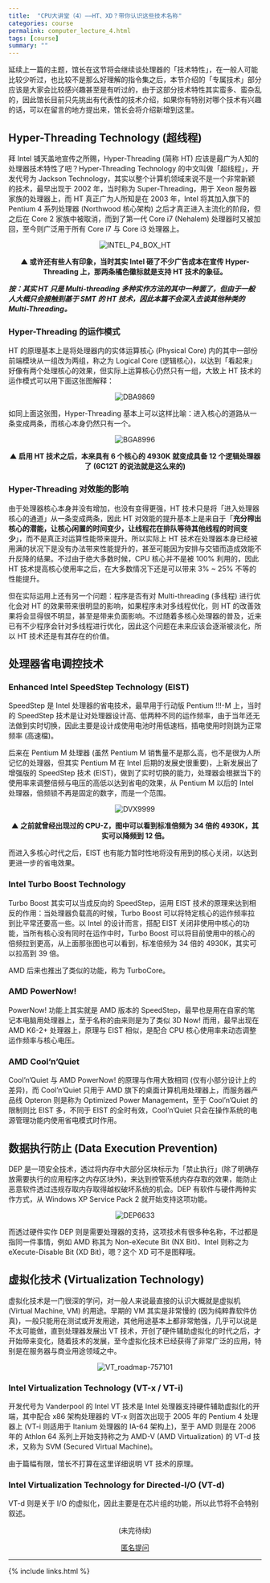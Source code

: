```yaml
---
title:  "CPU大讲堂（4）——HT、XD？带你认识这些技术名称"
categories: course
permalink: computer_lecture_4.html
tags: [course]
summary: ""
---
```


延续上一篇的主题，馆长在这节将会继续谈处理器的「技术特性」，在一般人可能比较少听过，也比较不是那么好理解的指令集之后，本节介绍的「专属技术」部分应该是大家会比较感兴趣甚至是有听过的，由于这部分技术特性其实蛮多、蛮杂乱的，因此馆长目前只先挑出有代表性的技术介绍，如果你有特别对哪个技术有兴趣的话，可以在留言的地方提出来，馆长会将介绍新增到这里。

## Hyper-Threading Technology (超线程)

拜 Intel 铺天盖地宣传之所赐，Hyper-Threading (简称 HT) 应该是最广为人知的处理器技术特性了吧？Hyper-Threading Technology 的中文叫做「超线程」，开发代号为 Jackson Technology，其实以整个计算机领域来说不是一个非常新颖的技术，最早出现于 2002 年，当时称为 Super-Threading，用于 Xeon 服务器家族的处理器上，而 HT 真正广为人所知是在 2003 年，Intel 将其加入旗下的 Pentium 4 系列处理器 (Northwood 核心架构) 之后才真正进入主流化的阶段，但之后在 Core 2 家族中被取消，而到了第一代 Core i7 (Nehalem) 处理器时又被加回，至今则广泛用于所有 Core i7 与 Core i3 处理器上。

<div align="center">
    <img src="../images/blogs/computer_lecture_fig27.jpg" alt="INTEL_P4_BOX_HT"/>
    <p><b>▲ 或许还有些人有印象，当时其实 Intel 砸了不少广告成本在宣传 Hyper-Threading 上，那两条橘色徽标就是支持 HT 技术的象征。</b></p>
</div>

***按：其实 HT 只是 Multi-threading 多种实作方法的其中一种罢了，但由于一般人大概只会接触到基于 SMT 的 HT 技术，因此本篇不会深入去谈其他种类的 Multi-Threading。***

### Hyper-Threading 的运作模式

HT 的原理基本上是将处理器内的实体运算核心 (Physical Core) 内的其中一部份前端模块从一组改为两组，称之为 Logical Core (逻辑核心)，以达到「看起来」好像有两个处理核心的效果，但实际上运算核心仍然只有一组，大致上 HT 技术的运作模式可以用下面这张图解释：

<div align="center">
    <img src="../images/blogs/computer_lecture_fig28.png" alt="DBA9869"/>
    <p><b></b></p>
</div>

如同上面这张图，Hyper-Threading 基本上可以这样比喻：进入核心的道路从一条变成两条，而核心本身仍然只有一个。

<div align="center">
    <img src="../images/blogs/computer_lecture_fig29.png" alt="BGA8996"/>
    <p><b>▲ 启用 HT 技术之后，本来具有 6 个核心的 4930K 就变成具备 12 个逻辑处理器了 (6C12T 的说法就是这么来的)</b></p>
</div>

### Hyper-Threading 对效能的影响

由于处理器核心本身并没有增加，也没有变得更强，HT 技术只是将「进入处理器核心的通道」从一条变成两条，因此 HT 对效能的提升基本上是来自于「**充分榨出核心的潜能，让核心闲置的时间变少，让线程花在排队等待其他线程的时间变少**」，而不是真正对运算性能带来提升。所以实际上 HT 技术在处理器本身已经被用满的状况下是没有办法带来性能提升的，甚至可能因为安排与交错而造成效能不升反降的结果。不过由于绝大多数时候，CPU 核心并不是被 100% 利用的，因此 HT 技术提高核心使用率之后，在大多数情况下还是可以带来 3% ~ 25% 不等的性能提升。

但在实际运用上还有另一个问题：程序是否有对 Multi-threading (多线程) 进行优化会对 HT 的效果带来很明显的影响，如果程序未对多线程优化，则 HT 的改善效果将会显得很不明显，甚至是带来负面影响。不过随着多核心处理器的普及，近来已有不少程序会针对多线程进行优化，因此这个问题在未来应该会逐渐被淡化，所以 HT 技术还是有其存在的价值。

## 处理器省电调控技术

### Enhanced Intel SpeedStep Technology (EIST)
SpeedStep 是 Intel 处理器的省电技术，最早用于行动版 Pentium !!!-M 上，当时的 SpeedStep 技术是让对处理器设计高、低两种不同的运作频率，由于当年还无法做到实时切换，因此主要是设计成使用电池时用低速档，插电使用时则跳为正常频率 (高速檔)。

后来在 Pentium M 处理器 (虽然 Pentium M 销售量不是那么高，也不是很为人所记忆的处理器，但其实 Pentium M 在 Intel 后期的发展史很重要)，上新发展出了增强版的 SpeedStep 技术 (EIST)，做到了实时切换的能力，处理器会根据当下的使用率来调整倍频与电压的高低以达到省电的效果，从 Pentium M 以后的 Intel 处理器，倍频锁不再是固定的数字，而是一个范围。

<div align="center">
    <img src="../images/blogs/computer_lecture_fig10.png" alt="DVX9999"/>
    <p><b>▲ 之前就曾经出现过的 CPU-Z，图中可以看到标准倍频为 34 倍的 4930K，其实可以降频到 12 倍。</b></p>
</div>

而进入多核心时代之后，EIST 也有能力暂时性地将没有用到的核心关闭，以达到更进一步的省电效果。

### Intel Turbo Boost Technology

Turbo Boost 其实可以当成反向的 SpeedStep，运用 EIST 技术的原理来达到相反的作用：当处理器负载高的时候，Turbo Boost 可以将特定核心的运作频率拉到比平常还要高一些。以 Intel 的设计而言，搭配 EIST 关闭非使用中核心的功能，当所有核心没有同时在运作中时，Turbo Boost 可以将目前使用中的核心的倍频拉到更高，从上面那张图也可以看到，标准倍频为 34 倍的 4930K，其实可以拉高到 39 倍。

AMD 后来也推出了类似的功能，称为 TurboCore。

### AMD PowerNow!

PowerNow! 功能上其实就是 AMD 版本的 SpeedStep，最早也是用在自家的笔记本电脑用处理器上，至于名称的由来则是为了类似 3D Now! 而用，最早出现在 AMD K6-2+ 处理器上，原理与 EIST 相似，是配合 CPU 核心使用率来动态调整运作频率与核心电压。

### AMD Cool’n’Quiet

Cool’n’Quiet 与 AMD PowerNow! 的原理与作用大致相同 (仅有小部分设计上的差异)，而 Cool’n’Quiet 只用于 AMD 旗下的桌面计算机用处理器上，而服务器产品线 Opteron 则是称为 Optimized Power Management，至于 Cool’n’Quiet 的限制则比 EIST 多，不同于 EIST 的全时有效，Cool’n’Quiet 只会在操作系统的电源管理功能内使用省电模式时作用。

## 数据执行防止 (Data Execution Prevention)

DEP 是一项安全技术，透过将内存中大部分区块标示为「禁止执行」(除了明确存放需要执行的应用程序之内存区块外)，来达到控管系统内存存取的效果，能防止恶意软件透过违规存取内存取得越权破坏系统的机会。DEP 有软件与硬件两种实作方式，从 Windows XP Service Pack 2 就开始支持这项功能。

<div align="center">
    <img src="../images/blogs/computer_lecture_fig30.png" alt="DEP6633"/>
    <p><b></b></p>
</div>

而透过硬件实作 DEP 则是需要处理器的支持，这项技术有很多种名称，不过都是指同一件事情，例如 AMD 称其为 Non-eXecute Bit  (NX Bit)、Intel 则称之为 eXecute-Disable Bit (XD Bit)，嗯？这个 XD 可不是图释哦。

## 虚拟化技术 (Virtualization Technology)

虚拟化技术是一门很深的学问，对一般人来说最直接的认识大概就是虚拟机 (Virtual Machine, VM) 的用途。早期的 VM 其实是非常慢的 (因为纯粹靠软件仿真)，一般只能用在测试或开发用途，其他用途基本上都非常勉强，几乎可以说是不太可能做，直到处理器发展出 VT 技术，开创了硬件辅助虚拟化的时代之后，才开始带来变化，随着技术的发展，至今虚拟化技术已经获得了非常广泛的应用，特别是在服务器与商业用途领域之中。

<div align="center">
    <img src="../images/blogs/computer_lecture_fig31.png" alt="VT_roadmap-757101"/>
    <p><b></b></p>
</div>

### Intel Virtualization Technology (VT-x / VT-i)

开发代号为 Vanderpool 的 Intel VT 技术是 Intel 处理器支持硬件辅助虚拟化的开端，其中配合 x86 架构处理器的 VT-x 则首次出现于 2005 年的 Pentium 4 处理器上 (VT-i 则适用于 Itanium 处理器的 IA-64 架构上)，至于 AMD 则是在 2006 年的 Athlon 64 系列上开始支持称之为 AMD-V (AMD Virtualization) 的 VT-d 技术，又称为 SVM (Secured Virtual Machine)。

由于篇幅有限，馆长不打算在这里详细说明 VT 技术的原理。

### Intel Virtualization Technology for Directed-I/O (VT-d)

VT-d 则是关于 I/O 的虚拟化，因此主要是在芯片组的功能，所以此节将不会特别叙述。


<div align="center">
<p>(未完待续)</p>
<a href="{{site.feedback_link}}" class="btn btn-primary"><i class="fa fa-comment-o"></i> 匿名提问</a>
</div>

---------

{% include links.html %}
